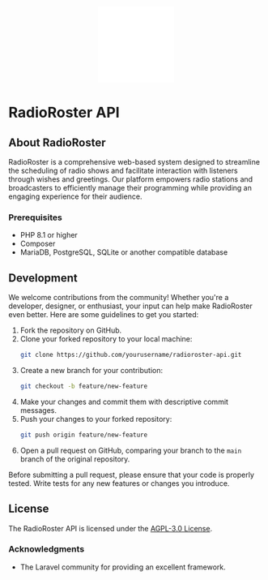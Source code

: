 <p align="center"><img src=".github/assets/RadioRoster.svg" alt="RadioRoster" width="150px"/><h1>RadioRoster API</h1></p>

<!--<p align="center">
<a href="https://github.com/laravel/framework/actions"><img src="https://github.com/laravel/framework/workflows/tests/badge.svg" alt="Build Status"></a>
<a href="https://packagist.org/packages/laravel/framework"><img src="https://img.shields.io/packagist/dt/laravel/framework" alt="Total Downloads"></a>
<a href="https://packagist.org/packages/laravel/framework"><img src="https://img.shields.io/packagist/v/laravel/framework" alt="Latest Stable Version"></a>
<a href="https://packagist.org/packages/laravel/framework"><img src="https://img.shields.io/packagist/l/Lapotor/RadioRoster-api" alt="License"></a>
</p>-->

## About RadioRoster

RadioRoster is a comprehensive web-based system designed to streamline the scheduling of radio shows and facilitate interaction with listeners through wishes and greetings. Our platform empowers radio stations and broadcasters to efficiently manage their programming while providing an engaging experience for their audience.

### Prerequisites

- PHP 8.1 or higher
- Composer
- MariaDB, PostgreSQL, SQLite or another compatible database

## Development

We welcome contributions from the community! Whether you're a developer, designer, or enthusiast, your input can help make RadioRoster even better. Here are some guidelines to get you started:

1. Fork the repository on GitHub.
2. Clone your forked repository to your local machine:
   ```bash
   git clone https://github.com/yourusername/radioroster-api.git
   ```
3. Create a new branch for your contribution:
   ```bash
   git checkout -b feature/new-feature
   ```
4. Make your changes and commit them with descriptive commit messages.
5. Push your changes to your forked repository:
   ```bash
   git push origin feature/new-feature
   ```
6. Open a pull request on GitHub, comparing your branch to the `main` branch of the original repository.

Before submitting a pull request, please ensure that your code is properly tested. Write tests for any new features or changes you introduce.

## License

The RadioRoster API is licensed under the [AGPL-3.0 License](LICENSE).

### Acknowledgments

- The Laravel community for providing an excellent framework.
